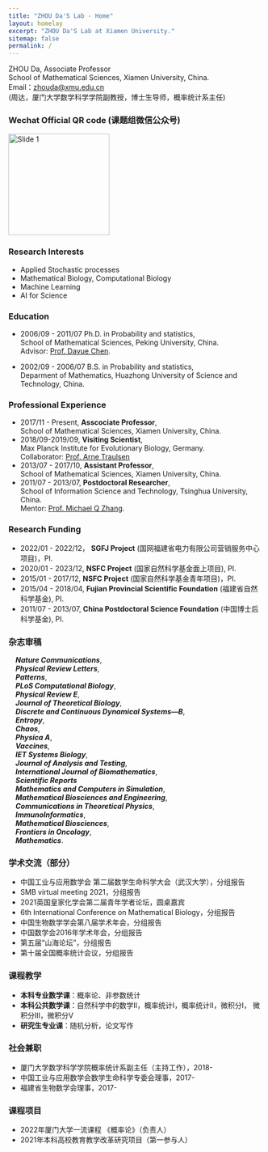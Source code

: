 ```yaml
---
title: "ZHOU Da'S Lab - Home"
layout: homelay
excerpt: "ZHOU Da'S Lab at Xiamen University."
sitemap: false
permalink: /
---
```


ZHOU Da, Associate Professor   
School of Mathematical Sciences, Xiamen University, China.   
Email：zhouda@xmu.edu.cn	 
(周达，厦门大学数学科学学院副教授，博士生导师，概率统计系主任)  


### Wechat Official QR code (课题组微信公众号)
<img src="{{ site.url }}{{ site.baseurl }}/images/qrcode_wechat.jpg" alt="Slide 1" width="200" height="200" />

### Research Interests  
- Applied Stochastic processes
- Mathematical Biology, Computational Biology  
- Machine Learning  
- AI for Science

### Education	
- 2006/09 - 2011/07 Ph.D. in Probability and statistics,  
  School of Mathematical Sciences, Peking University, China.  
  Advisor: [Prof. Dayue Chen](https://www.math.pku.edu.cn/teachers/dayue/indexE.htm). 

- 2002/09 - 2006/07 B.S. in Probability and statistics,  
  Deparment of Mathematics, Huazhong University of Science and Technology, China.

### Professional Experience 	
- 2017/11 - Present, **Asscociate Professor**,  
  School of Mathematical Sciences, Xiamen University, China.  
- 2018/09-2019/09, **Visiting Scientist**,  
  Max Planck Institute for Evolutionary Biology, Germany.  
  Collaborator: [Prof. Arne Traulsen](http://www.evolbio.mpg.de/~traulsen)
- 2013/07 - 2017/10, **Assistant Professor**,  
  School of Mathematical Sciences, Xiamen University, China. 
- 2011/07 - 2013/07, **Postdoctoral Researcher**,  
  School of Information Science and Technology, Tsinghua University, China.  
  Mentor: [Prof. Michael Q Zhang](https://labs.utdallas.edu/zhanglab/).
	

### Research Funding 
- 2022/01 - 2022/12， **SGFJ Project** (国网福建省电力有限公司营销服务中心项目)，PI.  
- 2020/01 - 2023/12, **NSFC Project** (国家自然科学基金面上项目), PI.  
- 2015/01 - 2017/12, **NSFC Project** (国家自然科学基金青年项目)，PI.
- 2015/04 - 2018/04, **Fujian Provincial Scientific Foundation** (福建省自然科学基金), PI.
- 2011/07 - 2013/07, **China Postdoctoral Science Foundation** (中国博士后科学基金), PI. 

### 杂志审稿
&emsp;***Nature Communications***,  
&emsp;***Physical Review Letters***,  
&emsp;***Patterns***,  
&emsp;***PLoS Computational Biology***,  
&emsp;***Physical Review E***,  
&emsp;***Journal of Theoretical Biology***,  
&emsp;***Discrete and Continuous Dynamical Systems—B***,  
&emsp;***Entropy***,  
&emsp;***Chaos***,  
&emsp;***Physica A***,  
&emsp;***Vaccines***,  
&emsp;***IET Systems Biology***,  
&emsp;***Journal of Analysis and Testing***,  
&emsp;***International Journal of Biomathematics***,  
&emsp;***Scientific Reports***  
&emsp;***Mathematics and Computers in Simulation***,  
&emsp;***Mathematical Biosciences and Engineering***,  
&emsp;***Communications in Theoretical Physics***,  
&emsp;***ImmunoInformatics***,  
&emsp;***Mathematical Biosciences***,  
&emsp;***Frontiers in Oncology***,  
&emsp;***Mathematics***.  

### 学术交流（部分）
- 中国工业与应用数学会 第二届数学生命科学大会（武汉大学），分组报告
- SMB virtual meeting 2021，分组报告
- 2021英国皇家化学会第二届青年学者论坛，圆桌嘉宾
- 6th International Conference on Mathematical Biology，分组报告
- 中国生物数学学会第八届学术年会，分组报告
- 中国数学会2016年学术年会，分组报告
- 第五届“山海论坛”，分组报告
- 第十届全国概率统计会议，分组报告

### 课程教学
- **本科专业数学课**：概率论、非参数统计
- **本科公共数学课**：自然科学中的数学II，概率统计I，概率统计II，微积分I，
微积分III，微积分V
- **研究生专业课**：随机分析，论文写作

### 社会兼职
- 厦门大学数学科学学院概率统计系副主任（主持工作），2018-
- 中国工业与应用数学会数学生命科学专委会理事，2017-
- 福建省生物数学会理事，2017- 

### 课程项目
- 2022年厦门大学一流课程 《概率论》（负责人）
- 2021年本科高校教育教学改革研究项目（第一参与人）
